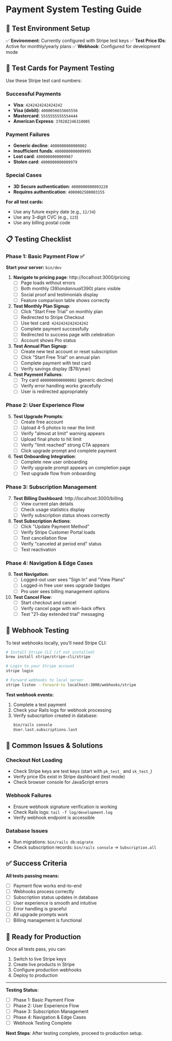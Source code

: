 # Payment System Testing Guide

## 🧪 Test Environment Setup

✅ **Environment**: Currently configured with Stripe test keys
✅ **Test Price IDs**: Active for monthly/yearly plans
✅ **Webhook**: Configured for development mode

## 🧾 Test Cards for Payment Testing

Use these Stripe test card numbers:

### Successful Payments
- **Visa**: `4242424242424242`
- **Visa (debit)**: `4000056655665556`
- **Mastercard**: `5555555555554444`
- **American Express**: `378282246310005`

### Payment Failures
- **Generic decline**: `4000000000000002`
- **Insufficient funds**: `4000000000009995`
- **Lost card**: `4000000000009987`
- **Stolen card**: `4000000000009979`

### Special Cases
- **3D Secure authentication**: `4000000000003220`
- **Requires authentication**: `4000002500003155`

**For all test cards:**
- Use any future expiry date (e.g., `12/34`)
- Use any 3-digit CVC (e.g., `123`)
- Use any billing postal code

## 📋 Testing Checklist

### Phase 1: Basic Payment Flow ✅

**Start your server:** `bin/dev`

1. **Navigate to pricing page**: http://localhost:3000/pricing
   - [ ] Page loads without errors
   - [ ] Both monthly ($39) and annual ($390) plans visible
   - [ ] Social proof and testimonials display
   - [ ] Feature comparison table shows correctly

2. **Test Monthly Plan Signup**:
   - [ ] Click "Start Free Trial" on monthly plan
   - [ ] Redirected to Stripe Checkout
   - [ ] Use test card: `4242424242424242`
   - [ ] Complete payment successfully
   - [ ] Redirected to success page with celebration
   - [ ] Account shows Pro status

3. **Test Annual Plan Signup**:
   - [ ] Create new test account or reset subscription
   - [ ] Click "Start Free Trial" on annual plan
   - [ ] Complete payment with test card
   - [ ] Verify savings display ($78/year)

4. **Test Payment Failures**:
   - [ ] Try card `4000000000000002` (generic decline)
   - [ ] Verify error handling works gracefully
   - [ ] User is redirected appropriately

### Phase 2: User Experience Flow

5. **Test Upgrade Prompts**:
   - [ ] Create free account
   - [ ] Upload 4-5 photos to near the limit
   - [ ] Verify "almost at limit" warning appears
   - [ ] Upload final photo to hit limit
   - [ ] Verify "limit reached" strong CTA appears
   - [ ] Click upgrade prompt and complete payment

6. **Test Onboarding Integration**:
   - [ ] Complete new user onboarding
   - [ ] Verify upgrade prompt appears on completion page
   - [ ] Test upgrade flow from onboarding

### Phase 3: Subscription Management

7. **Test Billing Dashboard**: http://localhost:3000/billing
   - [ ] View current plan details
   - [ ] Check usage statistics display
   - [ ] Verify subscription status shows correctly

8. **Test Subscription Actions**:
   - [ ] Click "Update Payment Method" 
   - [ ] Verify Stripe Customer Portal loads
   - [ ] Test cancellation flow
   - [ ] Verify "canceled at period end" status
   - [ ] Test reactivation

### Phase 4: Navigation & Edge Cases

9. **Test Navigation**:
   - [ ] Logged-out user sees "Sign In" and "View Plans"
   - [ ] Logged-in free user sees upgrade badges
   - [ ] Pro user sees billing management options

10. **Test Cancel Flow**:
    - [ ] Start checkout and cancel
    - [ ] Verify cancel page with win-back offers
    - [ ] Test "21-day extended trial" messaging

## 🎯 Webhook Testing

To test webhooks locally, you'll need Stripe CLI:

```bash
# Install Stripe CLI (if not installed)
brew install stripe/stripe-cli/stripe

# Login to your Stripe account
stripe login

# Forward webhooks to local server
stripe listen --forward-to localhost:3000/webhooks/stripe
```

**Test webhook events:**
1. Complete a test payment
2. Check your Rails logs for webhook processing
3. Verify subscription created in database:
   ```bash
   bin/rails console
   User.last.subscriptions.last
   ```

## 🐛 Common Issues & Solutions

### Checkout Not Loading
- Check Stripe keys are test keys (start with `pk_test_` and `sk_test_`)
- Verify price IDs exist in Stripe dashboard (test mode)
- Check browser console for JavaScript errors

### Webhook Failures
- Ensure webhook signature verification is working
- Check Rails logs: `tail -f log/development.log`
- Verify webhook endpoint is accessible

### Database Issues
- Run migrations: `bin/rails db:migrate`
- Check subscription records: `bin/rails console` → `Subscription.all`

## ✅ Success Criteria

**All tests passing means:**
- [ ] Payment flow works end-to-end
- [ ] Webhooks process correctly
- [ ] Subscription status updates in database
- [ ] User experience is smooth and intuitive
- [ ] Error handling is graceful
- [ ] All upgrade prompts work
- [ ] Billing management is functional

## 🚀 Ready for Production

Once all tests pass, you can:
1. Switch to live Stripe keys
2. Create live products in Stripe
3. Configure production webhooks
4. Deploy to production

---

**Testing Status**: 
- [ ] Phase 1: Basic Payment Flow
- [ ] Phase 2: User Experience Flow  
- [ ] Phase 3: Subscription Management
- [ ] Phase 4: Navigation & Edge Cases
- [ ] Webhook Testing Complete

**Next Steps**: After testing complete, proceed to production setup.